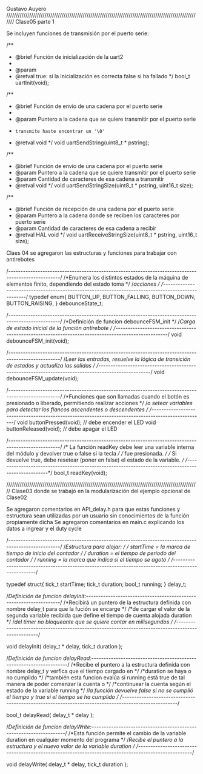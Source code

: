 Gustavo Auyero
///////////////////////////////////////////////////////////////////////////////////////////////////////
Clase05 parte 1

Se incluyen funciones de transmisión por el puerto serie:

/**
  * @brief  Función de inicialización de la uart2
  *
  * @param
  * @retval true: si la inicialización es correcta false si ha fallado
  */
bool_t uartInit(void);

/**
  * @brief  Función de envío de una cadena por el puerto serie
  *
  * @param Puntero a la cadena que se quiere transmitir por el puerto serie
  * 	transmite haste encontrar un '\0'
  * @retval void
  */
void uartSendString(uint8_t * pstring);

/**
  * @brief  Función de envío de una cadena por el puerto serie
  * @param  Puntero a la cadena que se quiere transmitir por el puerto serie
  * @param  Cantidad de caracteres de esa cadena a transmitir
  * @retval void
  */
void uartSendStringSize(uint8_t * pstring, uint16_t size);

/**
  * @brief  Función de recepción de una cadena por el puerto serie
  * @param  Puntero a la cadena donde se reciben los caracteres por puerto serie
  * @param  Cantidad de caracteres de esa cadena a recibir
  * @retval HAL void
  */
void uartReceiveStringSize(uint8_t * pstring, uint16_t size);



Claes 04 se agregaron las estructuras y funciones para trabajar con antirebotes

/*---------------------------------------------------------------------------------------------------*/
/*Enumera los distintos estados de la máquina de elementos finito, dependiendo del estado toma       */
/*acciones                                                                                           */
/*---------------------------------------------------------------------------------------------------*/
typedef enum{
	BUTTON_UP,
	BUTTON_FALLING,
	BUTTON_DOWN,
	BUTTON_RAISING,
} debounceState_t;

/*---------------------------------------------------------------------------------------------------*/
/*Definición de funcion debounceFSM_init                                                             */
/*Carga de estado inicial de la función antirebote                                                   */
/*---------------------------------------------------------------------------------------------------*/
void debounceFSM_init(void);

/*---------------------------------------------------------------------------------------------------*/
/*Leer las entradas, resuelve la lógica de transición de estados y actualiza las salidas             */
/*---------------------------------------------------------------------------------------------------*/
void debounceFSM_update(void);

/*---------------------------------------------------------------------------------------------------*/
/*Funciones que son llamadas cuando el botón es presionado o liberado, permitiendo realizar acciones */
/*o setear variables para detectar los flancos ascendentes o descendentes                            */
/*---------------------------------------------------------------------------------------------------*/
void buttonPressed(void);		// debe encender el LED
void buttonReleased(void);		// debe apagar el LED

/*---------------------------------------------------------------------------------------------------*/
/* La función readKey debe leer una variable interna del módulo y devolver true o false si la tecla  */
/* fue presionada.                                                                                   */
/* Si devuelve true, debe resetear (poner en false) el estado de la variable.                        */
/*---------------------------------------------------------------------------------------------------*/
bool_t readKey(void);






/////////////////////////////////////////////////////////////////////////////////////////////////////
Clase03 donde se trabajó en la modularización del ejemplo opcional de Clase02

Se agregaron comentarios en API_delay.h para que estas funciones y estructura sean utilizadas por un
usuario sin conocimientos de la función propiamente dicha
Se agregaron comentarios en main.c explicando los datos a ingrear y el duty cycle

/*---------------------------------------------------------------------------------------------------*/
/*Estructura para alojar:                                                                            */
/* startTime  = la marca de tiempo de inicio del contador                                            */
/* duration = el tiempo de período del contador                                                      */
/* running = la marca que indica si el tiempo se agotó                                               */
/*---------------------------------------------------------------------------------------------------*/

typedef struct{
	tick_t startTime;
	tick_t duration;
	bool_t running;
} delay_t;

/*Definición de funcion delayInit:-------------------------------------------------------------------*/
/*Recibirá un puntero de la estructura definida con nombre delay_t para que la fución se encarge     */
/*de cargar el valor de la segunda variable recibida que define el tiempo de cuenta alojada duration */
/*del timer no bloqueante que se quiere contar en milisegundos                                       */
/*---------------------------------------------------------------------------------------------------*/

void delayInit( delay_t * delay, tick_t duration );


/*Definición de funcion delayRead:--------------------------------------------------------------------*/
/*Recibe el puntero a la estructura definida con nombre delay_t y verfica que el tiempo cargado en    */
/*duration se haya o no cumplido                                                                      */
/*también esta funcion evalúa si running está true de tal manera de poder comenzar la cuenta o        */
/*continuear la cuenta según el estado de la variable running                                         */
/*la función devuelve false si no se cumplió el tiempo y true si el tiempo se ha cumplido             */
/*----------------------------------------------------------------------------------------------------*/

bool_t delayRead( delay_t * delay );

/*Definición de funcion delayWrite:-------------------------------------------------------------------*/
/*Esta función permite el cambio de la variable duration en cualquier momento del programa            */
/*Recibe el puntero a la estructura y el nuevo valor de la variable duration                          */
/*----------------------------------------------------------------------------------------------------*/


void delayWrite( delay_t * delay, tick_t duration );

